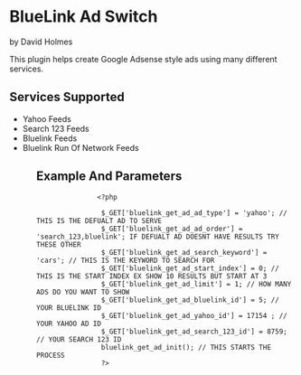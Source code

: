 BlueLink Ad Switch
==============
by David Holmes<br/>

This plugin helps create Google Adsense style ads using many different services.
<h2>Services Supported</h2>
<ul>
     <li>Yahoo Feeds</li>
     <li>Search 123 Feeds</li>
     <li>Bluelink Feeds</li>
     <li>Bluelink Run Of Network Feeds</li>
<ul>
<h2>Example And Parameters</h2>
     
                   <?php 

                    $_GET['bluelink_get_ad_ad_type'] = 'yahoo'; // THIS IS THE DEFUALT AD TO SERVE
                    $_GET['bluelink_get_ad_ad_order'] = 'search_123,bluelink'; IF DEFUALT AD DOESNT HAVE RESULTS TRY THESE OTHER 
                    $_GET['bluelink_get_ad_search_keyword'] = 'cars'; // THIS IS THE KEYWORD TO SEARCH FOR 
                    $_GET['bluelink_get_ad_start_index'] = 0; // THIS IS THE START INDEX EX SHOW 10 RESULTS BUT START AT 3
                    $_GET['bluelink_get_ad_limit'] = 1; // HOW MANY ADS DO YOU WANT TO SHOW 
                    $_GET['bluelink_get_ad_bluelink_id'] = 5; // YOUR BLUELINK ID 
                    $_GET['bluelink_get_ad_yahoo_id'] = 17154 ; // YOUR YAHOO AD ID 
                    $_GET['bluelink_get_ad_search_123_id'] = 8759; // YOUR SEARCH 123 ID 
                    bluelink_get_ad_init(); // THIS STARTS THE PROCESS 
                    ?>

